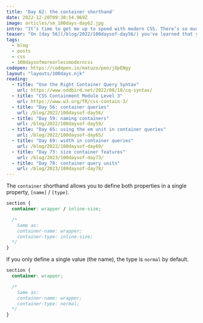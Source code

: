 ```yaml
---
title: 'Day 62: the container shorthand'
date: 2022-12-20T09:38:54.969Z
image: articles/sm_100days-day62.jpg
intro: "It’s time to get me up to speed with modern CSS. There’s so much new in CSS that I know too little about. To change that I’ve started [#100DaysOfMoreOrLessModernCSS](/blog/2022/100-days-of-more-or-less-modern-css/). Why more or less modern CSS? Because some topics will be about cutting-edge features, while other stuff has been around for quite a while already, but I just have little to no experience with it."
teaser: "On [day 56](/blog/2022/100daysof-day56/) you've learned that you have to define a `container-type` when working with size containers and on [day 59](/blog/2022/100daysof-day59/) you've learned that you can name containers using the `container-name` property."
tags:
  - blog
  - posts
  - css
  - 100daysofmoreorlessmoderncss
codepen: https://codepen.io/matuzo/pen/jOpENgy
layout: "layouts/100days.njk"
reading:
  - title: "Use the Right Container Query Syntax"
    url: https://www.oddbird.net/2022/08/18/cq-syntax/
  - title: "CSS Containment Module Level 3"
    url: https://www.w3.org/TR/css-contain-3/
  - title: "Day 56: container queries"
    url: /blog/2022/100daysof-day56/
  - title: "Day 59: naming containers"
    url: /blog/2022/100daysof-day59/
  - title: "Day 65: using the em unit in container queries"
    url: /blog/2022/100daysof-day65/
  - title: "Day 69: width in container queries"
    url: /blog/2022/100daysof-day69/
  - title: "Day 73: size container features"
    url: /blog/2023/100daysof-day73/
  - title: "Day 78: container query units"
    url: /blog/2023/100daysof-day78/
---
```

The `container` shorthand allows you to define both properties in a single property, `[name]` / `[type]`.

```css
section {  
  container: wrapper / inline-size;

  /*
    Same as:
    container-name: wrapper;
    container-type: inline-size;
  */
}
```

If you only define a single value (the name), the type is `normal` by default.

```css
section {  
  container: wrapper;

  /*
    Same as:
    container-name: wrapper;
    container-type: normal;
  */
}
```